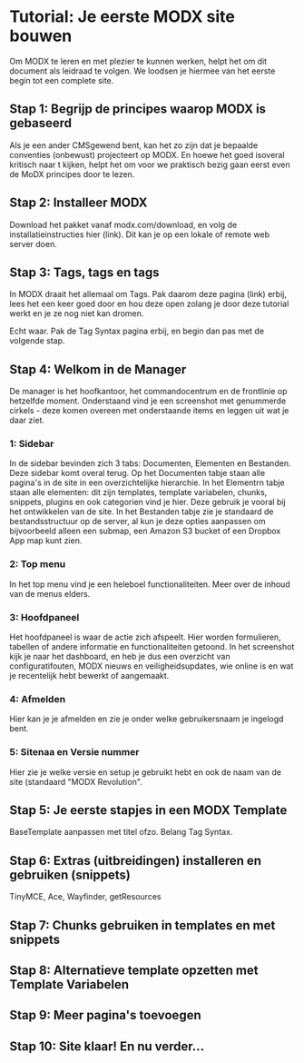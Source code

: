 # Tutorial: Je eerste MODX site bouwen

Om MODX te leren en met plezier te kunnen werken, helpt het om dit document als leidraad te volgen. We loodsen je hiermee van het eerste begin tot een complete site.

## Stap 1: Begrijp de principes waarop MODX is gebaseerd
Als je een ander CMSgewend bent, kan het zo zijn dat je bepaalde conventies (onbewust) projecteert op MODX. En hoewe het goed isoveral kritisch naar t kijken, helpt het om voor we praktisch bezig gaan eerst even de MoDX principes door te lezen. 

## Stap 2: Installeer MODX
Download het pakket vanaf modx.com/download, en volg de installatieinstructies hier (link). Dit kan je op een lokale of remote web server doen.

## Stap 3: Tags, tags en tags
In MODX draait het allemaal om Tags. Pak daarom deze pagina (link) erbij, lees het een keer goed door en hou deze open zolang je door deze tutorial werkt en je ze nog niet kan dromen.

Echt waar. Pak de Tag Syntax pagina erbij, en begin dan pas met de volgende stap. 

## Stap 4: Welkom in de Manager
De manager is het hoofkantoor, het commandocentrum en de frontlinie op hetzelfde moment. Onderstaand vind je een screenshot met genummerde cirkels - deze komen overeen met onderstaande items en leggen uit wat je daar ziet.

### 1: Sidebar
In de sidebar bevinden zich 3 tabs: Documenten, Elementen en Bestanden. Deze sidebar komt overal terug.
Op het Documenten tabje staan alle pagina's in de site in een overzichtelijke hierarchie. 
In het Elementrn tabje staan alle elementen: dit zijn templates, template variabelen, chunks, snippets, plugins en ook categorien vind je hier. Deze gebruik je vooral bij het ontwikkelen van de site.
In het Bestanden tabje zie je standaard de bestandsstructuur op de server, al kun je deze opties aanpassen om bijvoorbeeld alleen een submap, een Amazon S3 bucket of een Dropbox App map kunt zien.

### 2: Top menu
In het top menu vind je een heleboel functionaliteiten. Meer over de inhoud van de menus elders.

### 3: Hoofdpaneel
Het hoofdpaneel is waar de actie zich afspeelt. Hier worden formulieren, tabellen of andere informatie en functionaliteiten getoond. In het screenshot kijk je naar het dashboard, en heb je dus een overzicht van configuratifouten, MODX nieuws en veiligheidsupdates, wie online is en wat je recentelijk hebt bewerkt of aangemaakt. 

### 4: Afmelden
Hier kan je je afmelden en zie je onder welke gebruikersnaam je ingelogd bent.

### 5: Sitenaa en Versie nummer
Hier zie je welke versie en setup je gebruikt hebt en ook de naam van de site (standaard "MODX Revolution".

## Stap 5: Je eerste stapjes in een MODX Template
BaseTemplate aanpassen met titel ofzo. Belang Tag Syntax.

## Stap 6: Extras (uitbreidingen) installeren en gebruiken (snippets)
TinyMCE, Ace, Wayfinder, getResources

## Stap 7: Chunks gebruiken in templates en met snippets

## Stap 8: Alternatieve template opzetten met Template Variabelen

## Stap 9: Meer pagina's toevoegen 

## Stap 10: Site klaar! En nu verder...